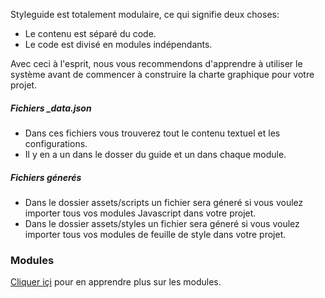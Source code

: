 Styleguide est totalement modulaire, ce qui signifie deux choses:

- Le contenu est séparé du code.
- Le code est divisé en modules indépendants.

Avec ceci à l'esprit, nous vous recommendons d'apprendre à utiliser le système avant de commencer à construire la charte graphique pour votre projet.

##### Fichiers _data.json
- Dans ces fichiers vous trouverez tout le contenu textuel et les configurations.
- Il y en a un dans le dosser du guide et un dans chaque module.

##### Fichiers génerés
- Dans le dossier assets/scripts un fichier sera géneré si vous voulez importer tous vos modules Javascript dans votre projet.
- Dans le dossier assets/styles un fichier sera géneré si vous voulez importer tous vos modules de feuille de style dans votre projet.

### Modules
[Cliquer içi](modules.html) pour en apprendre plus sur les modules.
